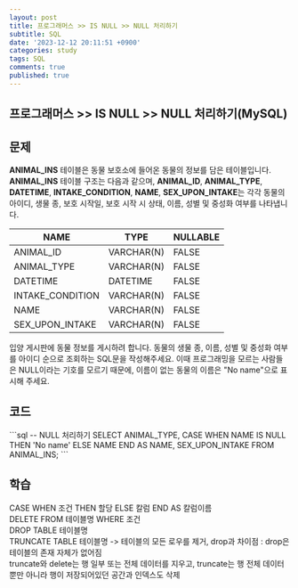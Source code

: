 ```yaml
---
layout: post
title: 프로그래머스 >> IS NULL >> NULL 처리하기
subtitle: SQL
date: '2023-12-12 20:11:51 +0900'
categories: study
tags: SQL
comments: true
published: true
---
```

## 프로그래머스 >> IS NULL >> NULL 처리하기(MySQL)

<h2>문제</h2>
<b>ANIMAL_INS</b> 테이블은 동물 보호소에 들어온 동물의 정보를 담은 테이블입니다. <b>ANIMAL_INS</b> 테이블 구조는 다음과 같으며, <b>ANIMAL_ID</b>, <b>ANIMAL_TYPE</b>, <b>DATETIME</b>, <b>INTAKE_CONDITION</b>, <b>NAME</b>, <b>SEX_UPON_INTAKE</b>는 각각 동물의 아이디, 생물 종, 보호 시작일, 보호 시작 시 상태, 이름, 성별 및 중성화 여부를 나타냅니다.
<table>
    <thead>
        <th>NAME</th>
        <th>TYPE</th>
        <th>NULLABLE</th>
    </thead>
    <tbody>
        <tr>
            <td>ANIMAL_ID</td>
            <td>VARCHAR(N)</td>
            <td>FALSE</td>
        </tr>
        <tr>
            <td>ANIMAL_TYPE</td>
            <td>VARCHAR(N)</td>
            <td>FALSE</td>
        </tr>
        <tr>
            <td>DATETIME</td>
            <td>DATETIME</td>
            <td>FALSE</td>
        </tr>
        <tr>
            <td>INTAKE_CONDITION</td>
            <td>VARCHAR(N)</td>
            <td>FALSE</td>
        </tr>
        <tr>
            <td>NAME</td>
            <td>VARCHAR(N)</td>
            <td>FALSE</td>
        </tr>
        <tr>
            <td>SEX_UPON_INTAKE</td>
            <td>VARCHAR(N)</td>
            <td>FALSE</td>
        </tr>
    </tbody>
</table>
입양 게시판에 동물 정보를 게시하려 합니다. 동물의 생물 종, 이름, 성별 및 중성화 여부를 아이디 순으로 조회하는 SQL문을 작성해주세요. 이때 프로그래밍을 모르는 사람들은 NULL이라는 기호를 모르기 때문에, 이름이 없는 동물의 이름은 "No name"으로 표시해 주세요.<br>
<h2>코드</h2>
```sql
-- NULL 처리하기
SELECT ANIMAL_TYPE, CASE WHEN NAME IS NULL THEN 'No name'
                        ELSE NAME
                        END AS NAME, SEX_UPON_INTAKE
FROM ANIMAL_INS;
```
<h2>학습</h2>
CASE WHEN 조건 THEN 할당 ELSE 칼럼 END AS 칼럼이름<br>
DELETE FROM 테이블명 WHERE 조건<br>
DROP TABLE 테이블명<br>
TRUNCATE TABLE 테이블명 -> 테이블의 모든 로우를 제거, drop과 차이점 : drop은 테이블의 존재 자체가 없어짐<br>
truncate와 delete는 행 일부 또는 전체 데이터를 지우고, truncate는 행 전체 데이터 뿐만 아니라 행이 저장되어있던 공간과 인덱스도 삭제<br>







